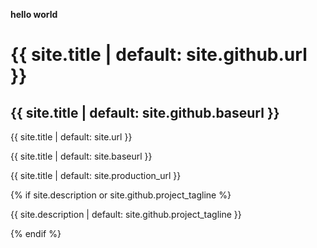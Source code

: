 **hello world**


<h1>{{ site.title | default: site.github.url }}</h1>

<h2>{{ site.title | default: site.github.baseurl }}</h2>
<p>{{ site.title | default: site.url }}</p>
<p>{{ site.title | default: site.baseurl }}</p>
<p>{{ site.title | default: site.production_url }}</p>

{% if site.description or site.github.project_tagline %}
  <p>{{ site.description | default: site.github.project_tagline }}</p>
{% endif %}
